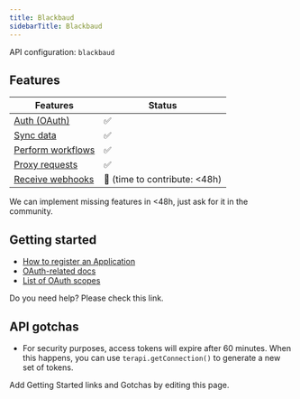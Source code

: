 ```yaml
---
title: Blackbaud
sidebarTitle: Blackbaud
---
```


API configuration: `blackbaud`

## Features

| Features | Status |
| - | - |
| [Auth (OAuth)](https://terapi.gitbook.io/terapi-api-explorer/integrate/guides/authorize-an-api) | ✅ |
| [Sync data](https://terapi.gitbook.io/terapi-api-explorer/integrate/guides/sync-data-from-an-api) | ✅ |
| [Perform workflows](https://terapi.gitbook.io/terapi-api-explorer/integrate/guides/perform-workflows-with-an-api) | ✅ |
| [Proxy requests](https://terapi.gitbook.io/terapi-api-explorer/integrate/guides/proxy-requests-to-an-api) | ✅ |
| [Receive webhooks](https://terapi.gitbook.io/terapi-api-explorer/integrate/guides/receive-webhooks-from-an-api) | 🚫 (time to contribute: &lt;48h) |

We can implement missing features in &lt;48h, just ask for it in the community.

## Getting started

-   [How to register an Application](https://developer.blackbaud.com/skyapi/docs/applications/createapp)
-   [OAuth-related docs](https://developer.blackbaud.com/skyapi/docs/authorization)
-   [List of OAuth scopes](https://developer.blackbaud.com/skyapi/docs/authorization/auth-code-flow/confidential-application/tutorial)

Do you need help? Please check this link.

## API gotchas

-   For security purposes, access tokens will expire after 60 minutes. When this happens, you can use `terapi.getConnection()` to generate a new set of tokens.

Add Getting Started links and Gotchas by editing this page.

